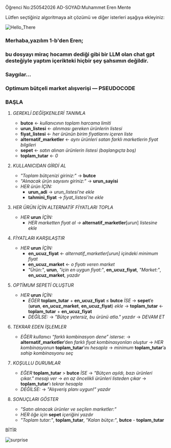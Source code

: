 Öğrenci No:250542026
AD-SOYAD:Muhammet Eren Mente

Lütfen seçtiğiniz algoritmaya ait çözümü ve diğer isterleri aşağıya ekleyiniz:



![Hello_There](https://media2.giphy.com/media/v1.Y2lkPTc5MGI3NjExYW0ydWU0NGRuMW93b2ZjdG54dmhpZmw2enIwbHFkajZkazJ1emh5ZCZlcD12MV9pbnRlcm5hbF9naWZfYnlfaWQmY3Q9Zw/Nx0rz3jtxtEre/giphy.gif)



### Merhaba,yazılım 1-b'den Eren;  
### bu dosyayı miraç hocamın dediği gibi bir LLM olan chat gpt desteğiyle yaptım içerikteki hiçbir şey şahsımın değildir. 
### Saygılar...

### Optimum bütçeli market alışverişi — PSEUDOCODE

### BAŞLA

1. *GEREKLİ DEĞİŞKENLERİ TANIMLA*
   - **butce** ← *kullanıcının toplam harcama limiti*
   - **urun_listesi** ← *alınması gereken ürünlerin listesi*
   - **fiyat_listesi** ← *her ürünün birim fiyatlarını içeren liste*
   - **alternatif_marketler** ← *aynı ürünleri satan farklı marketlerin fiyat bilgileri*
   - **sepet** ← *satın alınan ürünlerin listesi (başlangıçta boş)*
   - **toplam_tutar** ← *0*

2. *KULLANICIDAN GİRDİ AL*
   - *"Toplam bütçenizi giriniz:"* → **butce**
   - *"Alınacak ürün sayısını giriniz:"* → **urun_sayisi**
   - *HER ürün İÇİN:*
       - **urun_adi** → *urun_listesi’ne ekle*
       - **tahmini_fiyat** → *fiyat_listesi’ne ekle*

3. *HER ÜRÜN İÇİN ALTERNATİF FİYATLARI TOPLA*
   - *HER* **urun** *İÇİN:*
       - *HER marketten fiyat al →* **alternatif_marketler**[*urun*] *listesine ekle*

4. *FİYATLARI KARŞILAŞTIR*
   - *HER* **urun** *İÇİN:*
       - **en_ucuz_fiyat** ← *alternatif_marketler[urun] içindeki minimum fiyat*
       - **en_ucuz_market** ← *o fiyatı veren market*
       - *"Ürün:"*, **urun**, *"için en uygun fiyat:"*, **en_ucuz_fiyat**, *"Market:"*, **en_ucuz_market**, *yazdır*

5. *OPTİMUM SEPETİ OLUŞTUR*
   - *HER* **urun** *İÇİN:*
       - *EĞER* **toplam_tutar** + **en_ucuz_fiyat** ≤ **butce** *İSE*
            → **sepet**’e (**urun**, **en_ucuz_market**, **en_ucuz_fiyat**) *ekle*
            → **toplam_tutar** ← **toplam_tutar** + **en_ucuz_fiyat**
       - *DEĞİLSE:*
            → *"Bütçe yetersiz, bu ürünü atla."* *yazdır*
            → *DEVAM ET*

6. *TEKRAR EDEN İŞLEMLER*
   - *EĞER kullanıcı “farklı kombinasyon dene” isterse:*
        → **alternatif_marketler**’den *farklı fiyat kombinasyonları oluştur*
        → *HER kombinasyonun* **toplam_tutar**’ını *hesapla*
        → *minimum* **toplam_tutar**’a *sahip kombinasyonu seç*

7. *KOŞULLU DURUMLAR*
   - *EĞER* **toplam_tutar** > **butce** *İSE*
        → *"Bütçen aşıldı, bazı ürünleri çıkar."* *mesajı ver*
        → *en az öncelikli ürünleri listeden çıkar*
        → **toplam_tutar**’ı *tekrar hesapla*
   - *DEĞİLSE:*
        → *"Alışveriş planı uygun!"* *yazdır*

8. *SONUÇLARI GÖSTER*
   - *"Satın alınacak ürünler ve seçilen marketler:"*
   - *HER öğe için* **sepet** *içeriğini yazdır*
   - *"Toplam tutar:"*, **toplam_tutar**, *"Kalan bütçe:"*, **butce** - **toplam_tutar**

BİTİR

![surprise](https://ngdblog.africa/wp-content/uploads/2023/01/Wow-gif.gif)

